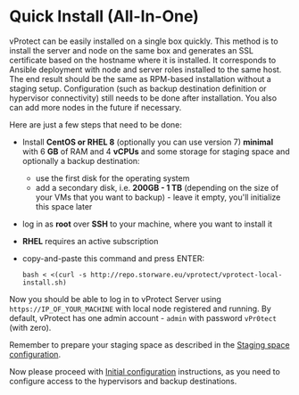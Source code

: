 # Quick Install \(All-In-One\)

vProtect can be easily installed on a single box quickly. This method is to install the server and node on the same box and generates an SSL certificate based on the hostname where it is installed. It corresponds to Ansible deployment with node and server roles installed to the same host. The end result should be the same as RPM-based installation without a staging setup. Configuration \(such as backup destination definition or hypervisor connectivity\) still needs to be done after installation. You also can add more nodes in the future if necessary.

Here are just a few steps that need to be done:

* Install **CentOS or RHEL 8** \(optionally you can use version 7\) **minimal** with 6 **GB** of RAM and 4 **vCPUs** and some storage for staging space and optionally a backup destination:
  * use the first disk for the operating system
  * add a secondary disk, i.e. **200GB - 1 TB** \(depending on the size of your VMs that you want to backup\) - leave it empty, you'll initialize this space later
* log in as **root** over **SSH** to your machine, where you want to install it
* **RHEL** requires an active subscription
* copy-and-paste this command and press ENTER:

  ```text
  bash < <(curl -s http://repo.storware.eu/vprotect/vprotect-local-install.sh)
  ```

Now you should be able to log in to vProtect Server using `https://IP_OF_YOUR_MACHINE` with local node registered and running. By default, vProtect has one admin account - `admin` with password `vPr0tect` \(with zero\).

Remember to prepare your staging space as described in the [Staging space configuration](common-tasks/staging-space-configuration.md).

Now please proceed with [Initial configuration](initial-configuration.md) instructions, as you need to configure access to the hypervisors and backup destinations.

